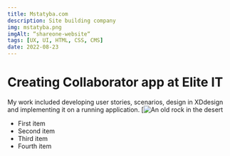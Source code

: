 ```yaml
---
title: Mstatyba.com
description: Site building company
img: mstatyba.png
imgAlt: “shareone-website“
tags: [UX, UI, HTML, CSS, CMS]
date: 2022-08-23
---
```


# Creating Collaborator app at Elite IT
My work included developing user stories, scenarios, design in XDdesign and implementing it on a running application.
[![An old rock in the desert](https://eliteit.dk/wp-content/uploads/2023/05/Collaborator_whitepaper.png)
- First item
- Second item
- Third item
- Fourth item
